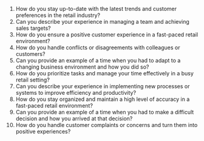 1. How do you stay up-to-date with the latest trends and customer preferences in the retail industry?
2. Can you describe your experience in managing a team and achieving sales targets?
3. How do you ensure a positive customer experience in a fast-paced retail environment?
4. How do you handle conflicts or disagreements with colleagues or customers?
5. Can you provide an example of a time when you had to adapt to a changing business environment and how you did so?
6. How do you prioritize tasks and manage your time effectively in a busy retail setting?
7. Can you describe your experience in implementing new processes or systems to improve efficiency and productivity?
8. How do you stay organized and maintain a high level of accuracy in a fast-paced retail environment?
9. Can you provide an example of a time when you had to make a difficult decision and how you arrived at that decision?
10. How do you handle customer complaints or concerns and turn them into positive experiences?